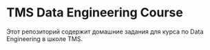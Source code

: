 # TMS Data Engineering Course
Этот репозиторий содержит домашние задания для курса по Data Engineering в школе TMS.